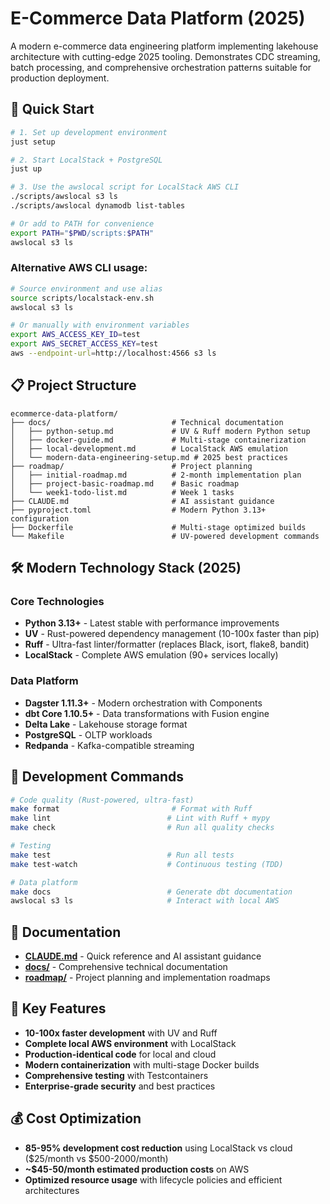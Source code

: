 # E-Commerce Data Platform (2025)

A modern e-commerce data engineering platform implementing lakehouse architecture with cutting-edge 2025 tooling. Demonstrates CDC streaming, batch processing, and comprehensive orchestration patterns suitable for production deployment.

## 🚀 Quick Start

```bash
# 1. Set up development environment
just setup

# 2. Start LocalStack + PostgreSQL
just up

# 3. Use the awslocal script for LocalStack AWS CLI
./scripts/awslocal s3 ls
./scripts/awslocal dynamodb list-tables

# Or add to PATH for convenience
export PATH="$PWD/scripts:$PATH"
awslocal s3 ls
```

### Alternative AWS CLI usage:
```bash
# Source environment and use alias
source scripts/localstack-env.sh
awslocal s3 ls

# Or manually with environment variables
export AWS_ACCESS_KEY_ID=test
export AWS_SECRET_ACCESS_KEY=test
aws --endpoint-url=http://localhost:4566 s3 ls
```

## 📋 Project Structure

```
ecommerce-data-platform/
├── docs/                           # Technical documentation
│   ├── python-setup.md             # UV & Ruff modern Python setup
│   ├── docker-guide.md             # Multi-stage containerization
│   ├── local-development.md        # LocalStack AWS emulation
│   └── modern-data-engineering-setup.md # 2025 best practices
├── roadmap/                        # Project planning
│   ├── initial-roadmap.md          # 2-month implementation plan
│   ├── project-basic-roadmap.md    # Basic roadmap
│   └── week1-todo-list.md          # Week 1 tasks
├── CLAUDE.md                       # AI assistant guidance
├── pyproject.toml                  # Modern Python 3.13+ configuration
├── Dockerfile                      # Multi-stage optimized builds
└── Makefile                        # UV-powered development commands
```

## 🛠 Modern Technology Stack (2025)

### Core Technologies
- **Python 3.13+** - Latest stable with performance improvements
- **UV** - Rust-powered dependency management (10-100x faster than pip)
- **Ruff** - Ultra-fast linter/formatter (replaces Black, isort, flake8, bandit)
- **LocalStack** - Complete AWS emulation (90+ services locally)

### Data Platform
- **Dagster 1.11.3+** - Modern orchestration with Components
- **dbt Core 1.10.5+** - Data transformations with Fusion engine
- **Delta Lake** - Lakehouse storage format
- **PostgreSQL** - OLTP workloads
- **Redpanda** - Kafka-compatible streaming

## 🔧 Development Commands

```bash
# Code quality (Rust-powered, ultra-fast)
make format                         # Format with Ruff
make lint                          # Lint with Ruff + mypy
make check                         # Run all quality checks

# Testing
make test                          # Run all tests
make test-watch                    # Continuous testing (TDD)

# Data platform
make docs                          # Generate dbt documentation
awslocal s3 ls                     # Interact with local AWS
```

## 📖 Documentation

- **[CLAUDE.md](CLAUDE.md)** - Quick reference and AI assistant guidance
- **[docs/](docs/)** - Comprehensive technical documentation
- **[roadmap/](roadmap/)** - Project planning and implementation roadmaps

## 🎯 Key Features

- **10-100x faster development** with UV and Ruff
- **Complete local AWS environment** with LocalStack
- **Production-identical code** for local and cloud
- **Modern containerization** with multi-stage Docker builds
- **Comprehensive testing** with Testcontainers
- **Enterprise-grade security** and best practices

## 💰 Cost Optimization

- **85-95% development cost reduction** using LocalStack vs cloud ($25/month vs $500-2000/month)
- **~$45-50/month estimated production costs** on AWS
- **Optimized resource usage** with lifecycle policies and efficient architectures
